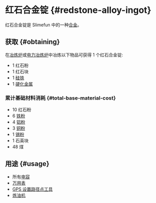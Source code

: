 # 红石合金锭 {#redstone-alloy-ingot}

红石合金锭是 Slimefun 中的一种[合金](/Ingots#alloys)。

## 获取 {#obtaining}

在[冶炼炉](/Smeltery)或[电力冶炼炉](/Electric-Smeltery)中冶炼以下物品可获得 1 个红石合金锭:

* 1 红石粉
* 1 红石块
* 1 [硅铁](/Ferrosilicon)
* 1 [硬化金属](/Hardened-Metal)

### 累计基础材料消耗 {#total-base-material-cost}

* 10 红石粉
* 6 [铁粉](/Iron-Dust)
* 4 [铝粉](/Aluminum-Dust)
* 3 [铜粉](/Copper-Dust)
* 1 [锡粉](/Tin-Dust)
* 1 石英块
* 48 煤

## 用途 {#usage}

* 所有[电容](/Energy-Capacitors)
* [万用表](/Technical-Gadgets#multimeter)
* [GPS 设置路径点工具](/GPS-Marker-Tool)
* [炼油机](/Refinery)
